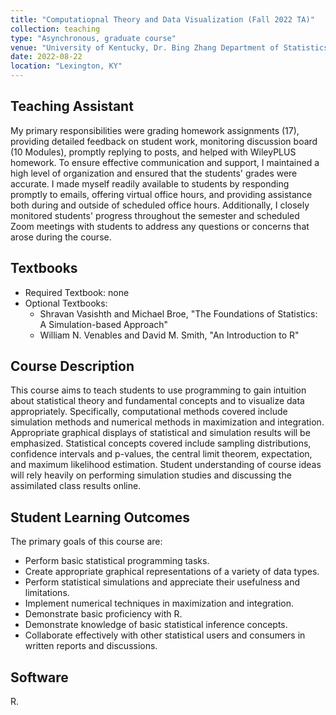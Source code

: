 ```yaml
---
title: "Computatiopnal Theory and Data Visualization (Fall 2022 TA)"
collection: teaching
type: "Asynchronous, graduate course"
venue: "University of Kentucky, Dr. Bing Zhang Department of Statistics"
date: 2022-08-22
location: "Lexington, KY"
---
```


## Teaching Assistant
My primary responsibilities were grading homework assignments (17), providing detailed feedback on student work, monitoring discussion board (10 Modules), promptly replying to posts, and helped with WileyPLUS homework. To ensure effective communication and support, I maintained a high level of organization and ensured that the students' grades were accurate. I made myself readily available to students by responding promptly to emails, offering virtual office hours, and providing assistance both during and outside of scheduled office hours. Additionally, I closely monitored students' progress throughout the semester and scheduled Zoom meetings with students to address any questions or concerns that arose during the course.

## Textbooks
* Required Textbook: none
* Optional Textbooks: 
  + Shravan Vasishth and Michael Broe, "The Foundations of Statistics: A Simulation-based Approach"
  + William N. Venables and David M. Smith, "An Introduction to R"

## Course Description
This course aims to teach students to use programming to gain intuition about statistical theory and fundamental concepts and to visualize data appropriately. Specifically, computational methods covered include simulation methods and numerical methods in maximization and integration. Appropriate graphical displays of statistical and simulation results will be emphasized. Statistical concepts covered include sampling distributions, confidence intervals and p-values, the
central limit theorem, expectation, and maximum likelihood estimation. Student understanding of course ideas will rely heavily on performing simulation studies and discussing the assimilated class results online.

## Student Learning Outcomes
The primary goals of this course are:

* Perform basic statistical programming tasks.
* Create appropriate graphical representations of a variety of data types.
* Perform statistical simulations and appreciate their usefulness and limitations.
* Implement numerical techniques in maximization and integration.
* Demonstrate basic proficiency with R.
* Demonstrate knowledge of basic statistical inference concepts.
* Collaborate effectively with other statistical users and consumers in written reports and discussions.

## Software
R.
